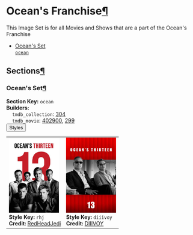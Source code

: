 <h1 id="ocean's-franchise">Ocean's Franchise<a class="headerlink" href="#ocean's-franchise" title="Permalink to this heading">¶</a></h1>
This Image Set is for all Movies and Shows that are a part of the Ocean's Franchise

<ul class="images-index-table">
  <li><a href="#ocean's-set"><div class="images-inline-link">Ocean's Set<br><code>ocean</code></div></a></li>
</ul>

<h2 id="sections">Sections<a class="headerlink" href="#sections" title="Permalink to this heading">¶</a></h2>
<h3 id="ocean's-set">Ocean's Set<a class="headerlink" href="#ocean's-set" title="Permalink to this heading">¶</a></h3>
<strong>Section Key:</strong> <code>ocean</code>
<br><strong>Builders:</strong>
<br>
&nbsp;&nbsp;&nbsp;&nbsp;<code>tmdb_collection</code>: <a href="https://www.themoviedb.org/collection/304" target="_blank" rel="noopener noreferrer">304</a><br>
&nbsp;&nbsp;&nbsp;&nbsp;<code>tmdb_movie</code>: <a href="https://www.themoviedb.org/movie/402900" target="_blank" rel="noopener noreferrer">402900</a>, <a href="https://www.themoviedb.org/movie/299" target="_blank" rel="noopener noreferrer">299</a><br>
</ul>
<button class="image-accordion">Styles</button>
<div class="image-panel">
  <table class="image-table">
    <tr>
      <td>
        <div>
          <a href="https://theposterdb.com/set/70" target="_blank" rel="noopener noreferrer"><img src="https://raw.githubusercontent.com/meisnate12/PMM-Image-Sets/master/ocean/styles/ocean/rhj.jpg" height="200"/></a><br>
          <strong>Style Key:</strong> <code>rhj</code><br>
          <strong>Credit:</strong> <a href="https://theposterdb.com/set/70" target="_blank" rel="noopener noreferrer">RedHeadJedi</a><br>
        </div>
      </td>
      <td>
        <div>
          <a href="https://theposterdb.com/set/51960" target="_blank" rel="noopener noreferrer"><img src="https://raw.githubusercontent.com/meisnate12/PMM-Image-Sets/master/ocean/styles/ocean/diiivoy.jpg" height="200"/></a><br>
          <strong>Style Key:</strong> <code>diiivoy</code><br>
          <strong>Credit:</strong> <a href="https://theposterdb.com/set/51960" target="_blank" rel="noopener noreferrer">DIIIVOY</a><br>
        </div>
      </td>
    </tr>
  </table>
</div>

